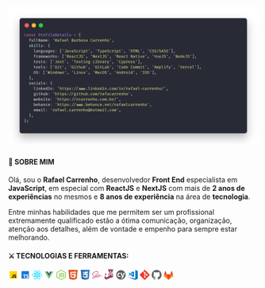 <h1 align="center">
    <img alt="ProfileDetails" title="ProfileDetails" src=".github/assets/code.png" />
</h1>

#### 👦 SOBRE MIM

Olá, sou o **Rafael Carrenho**, desenvolvedor **Front End** especialista em **JavaScript**, em especial com **ReactJS** e **NextJS** com mais de **2 anos de experiências** no mesmos e **8 anos de experiência** na área de **tecnologia**.

Entre minhas habilidades que me permitem ser um profissional extremamente qualificado estão a ótima comunicação, organização, atenção aos detalhes, além de vontade e empenho para sempre estar melhorando.

#### ⚔ TECNOLOGIAS E FERRAMENTAS:

<code><img width="4%" src=".github/assets/techs/js.svg"></code>
<code><img width="4%" src=".github/assets/techs/ts.svg"></code>
<code><img width="4%" src=".github/assets/techs/react.svg"></code>
<code><img width="4%" src=".github/assets/techs/vue.svg"></code>
<code><img width="4%" src=".github/assets/techs/node.svg"></code>
<code><img width="4%" src=".github/assets/techs/html.svg"></code>
<code><img width="4%" src=".github/assets/techs/css.png"></code>
<code><img width="4%" src=".github/assets/techs/sass.svg"></code>
<code><img width="4%" src=".github/assets/techs/jest.svg"></code>
<code><img width="4%" src=".github/assets/techs/cypress.svg"></code>
<code><img width="4%" src=".github/assets/techs/vsCode.svg"></code>
<code><img width="4%" src=".github/assets/techs/git.svg"></code>
<code><img width="4%" src=".github/assets/techs/github.svg"></code>
<code><img width="4%" src=".github/assets/techs/gitlab.svg"></code>
